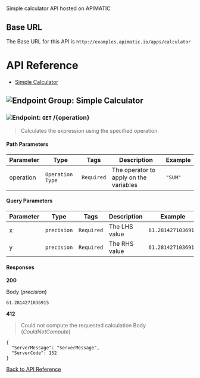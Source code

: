 # 

Simple calculator API hosted on APIMATIC



## Base URL

The Base URL for this API is `http://examples.apimatic.io/apps/calculator`






# <a name="api_reference"></a>API Reference

* [Simple Calculator](#simple_calculator)

## <a name="simple_calculator"></a>![Endpoint Group: ](https://apidocs.io/img/class.png "Simple Calculator") Simple Calculator


### <a name="calculate"></a>![Endpoint: ](https://apidocs.io/img/method.png "Calculate") `GET` /{operation}

> Calculates the expression using the specified operation.



#### Path Parameters
| Parameter | Type | Tags | Description | Example |
|-----------|------| ---- |-------------| ------- |
| operation | `Operation Type` |  ``` Required ```  | The operator to apply on the variables | `"SUM"` | 

#### Query Parameters
| Parameter | Type | Tags | Description | Example |
|-----------|------| ---- |-------------| ------- |
| x | `precision` |  ``` Required ```  | The LHS value | `61.2814271036915` | 
| y | `precision` |  ``` Required ```  | The RHS value | `61.2814271036915` | 

#### Responses
**200** 

Body (_precision_) 
```
61.2814271036915
```


**412** 

> Could not compute the requested calculation
Body (_CouldNotCompute_) 
```
{
  "ServerMessage": "ServerMessage",
  "ServerCode": 152
}
```


[Back to API Reference](#api_reference)

